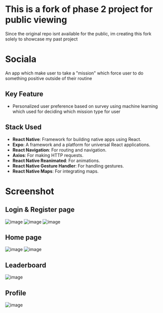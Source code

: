 # This is a fork of phase 2 project for public viewing
Since the original repo isnt available for the public, im creating this fork solely to showcase my past project

# Sociala
An app which make user to take a "mission" which force user to do something positive outside of their routine

## Key Feature
- Personalized user preference based on survey using machine learning which used for deciding which mission type for user

## Stack Used
- **React Native**: Framework for building native apps using React.
- **Expo**: A framework and a platform for universal React applications.
- **React Navigation**: For routing and navigation.
- **Axios**: For making HTTP requests.
- **React Native Reanimated**: For animations.
- **React Native Gesture Handler**: For handling gestures.
- **React Native Maps**: For integrating maps.

# Screenshot
## Login & Register page
![image](https://github.com/kufaii/Sociala/assets/157726348/d708c7c4-f6bf-4d5c-915a-d52ace512faa)
![image](https://github.com/kufaii/Sociala/assets/157726348/cf269907-9728-412e-b7f7-8b89bd0c88bb)
![image](https://github.com/kufaii/Sociala/assets/157726348/29a76f05-32de-4da1-bf8d-5324c140b99c)

## Home page
![image](https://github.com/kufaii/Sociala/assets/157726348/82a23229-8430-49e9-b240-dd05b171562d)
![image](https://github.com/kufaii/Sociala/assets/157726348/4d25540a-9d2c-48c0-95ca-bb30d86a8d58)

## Leaderboard
![image](https://github.com/kufaii/Sociala/assets/157726348/18f3c424-c46a-4dab-98d8-cdf49888b084)

## Profile
![image](https://github.com/kufaii/Sociala/assets/157726348/e462d635-7826-46ab-b667-62da04842678)
